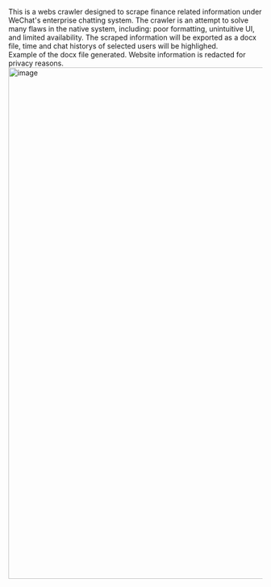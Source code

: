 This is a webs crawler designed to scrape finance related information under WeChat's enterprise chatting system. The crawler is an attempt to solve many flaws in the native system, including: poor formatting, unintuitive UI, and limited availability. 
The scraped information will be exported as a docx file, time and chat historys of selected users will be highlighed.  
Example of the docx file generated. 
Website information is redacted for privacy reasons. 
<img width="1012" alt="image" src="https://user-images.githubusercontent.com/29485862/165804236-ff99f7ff-7cc3-4357-8f95-b88a6ff14b78.png">
